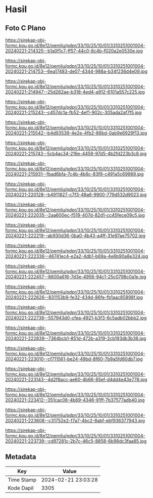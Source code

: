 # Hasil

## Foto C Plano

https://sirekap-obj-formc.kpu.go.id/8e12/pemilu/pdpr/33/10/25/10/01/3310251001004-20240221-214325--b1a0f1c7-ff57-44c0-8c4b-f020a2e0530e.jpg

https://sirekap-obj-formc.kpu.go.id/8e12/pemilu/pdpr/33/10/25/10/01/3310251001004-20240221-214753--6ea17483-de07-4344-988a-b34f236d4e09.jpg

https://sirekap-obj-formc.kpu.go.id/8e12/pemilu/pdpr/33/10/25/10/01/3310251001004-20240221-214947--25d262ae-b318-4ed4-a912-6101a557c225.jpg

https://sirekap-obj-formc.kpu.go.id/8e12/pemilu/pdpr/33/10/25/10/01/3310251001004-20240221-215243--c457dc1a-fb52-4ef1-902c-305ada2af7f5.jpg

https://sirekap-obj-formc.kpu.go.id/8e12/pemilu/pdpr/33/10/25/10/01/3310251001004-20240221-215542--b4d93539-4e2e-4fb2-86bd-0ab9e6929f13.jpg

https://sirekap-obj-formc.kpu.go.id/8e12/pemilu/pdpr/33/10/25/10/01/3310251001004-20240221-215743--5cb4ac34-216e-4459-97d5-4b2fd223b3c8.jpg

https://sirekap-obj-formc.kpu.go.id/8e12/pemilu/pdpr/33/10/25/10/01/3310251001004-20240221-215931--fbad6bfa-7c4b-4b6c-83f9-c491a5c69989.jpg

https://sirekap-obj-formc.kpu.go.id/8e12/pemilu/pdpr/33/10/25/10/01/3310251001004-20240221-220128--b4911827-c7f3-48a6-9900-779d532d9023.jpg

https://sirekap-obj-formc.kpu.go.id/8e12/pemilu/pdpr/33/10/25/10/01/3310251001004-20240221-222035--2aa600ec-f519-407d-82d1-cc45fece09c5.jpg

https://sirekap-obj-formc.kpu.go.id/8e12/pemilu/pdpr/33/10/25/10/01/3310251001004-20240221-222219--ab930d36-0ba0-4b43-a4ff-31e97ae75702.jpg

https://sirekap-obj-formc.kpu.go.id/8e12/pemilu/pdpr/33/10/25/10/01/3310251001004-20240221-222336--46741ec4-e2a2-4db1-b69a-4e6b90a8e324.jpg

https://sirekap-obj-formc.kpu.go.id/8e12/pemilu/pdpr/33/10/25/10/01/3310251001004-20240221-222457--8600a616-7d3e-4956-94c1-25c0798c0a1e.jpg

https://sirekap-obj-formc.kpu.go.id/8e12/pemilu/pdpr/33/10/25/10/01/3310251001004-20240221-222626--831153b9-fe32-434d-86fe-fb1aac85898f.jpg

https://sirekap-obj-formc.kpu.go.id/8e12/pemilu/pdpr/33/10/25/10/01/3310251001004-20240221-222739--557943d0-cfea-4921-b3f3-6c5adb02bbb2.jpg

https://sirekap-obj-formc.kpu.go.id/8e12/pemilu/pdpr/33/10/25/10/01/3310251001004-20240221-222839--7364bcb1-851d-472b-a319-2cb193db3b36.jpg

https://sirekap-obj-formc.kpu.go.id/8e12/pemilu/pdpr/33/10/25/10/01/3310251001004-20240221-223010--cf711561-be24-49bd-8f60-7b9a5fd60db7.jpg

https://sirekap-obj-formc.kpu.go.id/8e12/pemilu/pdpr/33/10/25/10/01/3310251001004-20240221-223143--4d2f8acc-ae60-4b66-85ef-d4dd4e43e778.jpg

https://sirekap-obj-formc.kpu.go.id/8e12/pemilu/pdpr/33/10/25/10/01/3310251001004-20240221-223412--351cac06-4b69-4346-91ff-7b37577adb40.jpg

https://sirekap-obj-formc.kpu.go.id/8e12/pemilu/pdpr/33/10/25/10/01/3310251001004-20240221-223608--c31752e2-f7a7-4bc2-8abf-ebf936377943.jpg

https://sirekap-obj-formc.kpu.go.id/8e12/pemilu/pdpr/33/10/25/10/01/3310251001004-20240221-223739--cd97281c-2b7c-46c5-8858-6b98dc3faa85.jpg


## Metadata

| Key        | Value               |
| ---------- | ------------------- |
| Time Stamp | 2024-02-21 23:03:28 |
| Kode Dapil | 3305                |



